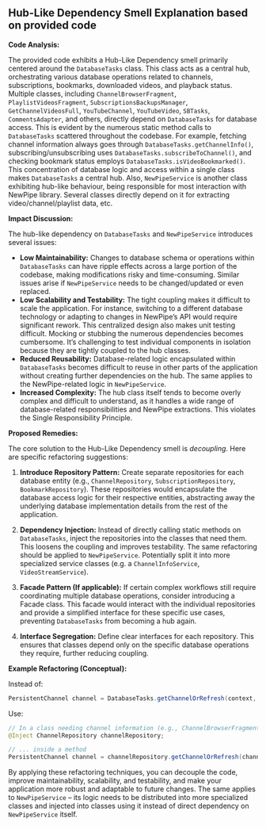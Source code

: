 ## Hub-Like Dependency Smell Explanation based on provided code

**Code Analysis:**

The provided code exhibits a Hub-Like Dependency smell primarily centered around the `DatabaseTasks` class. This class acts as a central hub, orchestrating various database operations related to channels, subscriptions, bookmarks, downloaded videos, and playback status. Multiple classes, including `ChannelBrowserFragment`, `PlaylistVideosFragment`, `SubscriptionsBackupsManager`, `GetChannelVideosFull`, `YouTubeChannel`, `YouTubeVideo`, `SBTasks`, `CommentsAdapter`, and others, directly depend on `DatabaseTasks` for database access. This is evident by the numerous static method calls to `DatabaseTasks` scattered throughout the codebase. For example, fetching channel information always goes through `DatabaseTasks.getChannelInfo()`, subscribing/unsubscribing uses `DatabaseTasks.subscribeToChannel()`, and checking bookmark status employs `DatabaseTasks.isVideoBookmarked()`. This concentration of database logic and access within a single class makes `DatabaseTasks` a central hub. Also, `NewPipeService` is another class exhibiting hub-like behaviour, being responsible for most interaction with NewPipe library. Several classes directly depend on it for extracting video/channel/playlist data, etc.

**Impact Discussion:**

The hub-like dependency on `DatabaseTasks` and `NewPipeService` introduces several issues:

-   **Low Maintainability:** Changes to database schema or operations within `DatabaseTasks` can have ripple effects across a large portion of the codebase, making modifications risky and time-consuming. Similar issues arise if `NewPipeService` needs to be changed/updated or even replaced.
-   **Low Scalability and Testability:** The tight coupling makes it difficult to scale the application. For instance, switching to a different database technology or adapting to changes in NewPipe’s API would require significant rework. This centralized design also makes unit testing difficult. Mocking or stubbing the numerous dependencies becomes cumbersome. It’s challenging to test individual components in isolation because they are tightly coupled to the hub classes.
-   **Reduced Reusability:** Database-related logic encapsulated within `DatabaseTasks` becomes difficult to reuse in other parts of the application without creating further dependencies on the hub. The same applies to the NewPipe-related logic in `NewPipeService`.
-   **Increased Complexity:** The hub class itself tends to become overly complex and difficult to understand, as it handles a wide range of database-related responsibilities and NewPipe extractions. This violates the Single Responsibility Principle.

**Proposed Remedies:**

The core solution to the Hub-Like Dependency smell is _decoupling_. Here are specific refactoring suggestions:

1. **Introduce Repository Pattern:** Create separate repositories for each database entity (e.g., `ChannelRepository`, `SubscriptionRepository`, `BookmarkRepository`). These repositories would encapsulate the database access logic for their respective entities, abstracting away the underlying database implementation details from the rest of the application.

2. **Dependency Injection:** Instead of directly calling static methods on `DatabaseTasks`, inject the repositories into the classes that need them. This loosens the coupling and improves testability. The same refactoring should be applied to `NewPipeService`. Potentially split it into more specialized service classes (e.g. a `ChannelInfoService`, `VideoStreamService`).

3. **Facade Pattern (If applicable):** If certain complex workflows still require coordinating multiple database operations, consider introducing a Facade class. This facade would interact with the individual repositories and provide a simplified interface for these specific use cases, preventing `DatabaseTasks` from becoming a hub again.

4. **Interface Segregation:** Define clear interfaces for each repository. This ensures that classes depend only on the specific database operations they require, further reducing coupling.

**Example Refactoring (Conceptual):**

Instead of:

```java
PersistentChannel channel = DatabaseTasks.getChannelOrRefresh(context, channelId, staleAcceptable);
```

Use:

```java
// In a class needing channel information (e.g., ChannelBrowserFragment)
@Inject ChannelRepository channelRepository;

// ... inside a method
PersistentChannel channel = channelRepository.getChannelOrRefresh(channelId, staleAcceptable);
```

By applying these refactoring techniques, you can decouple the code, improve maintainability, scalability, and testability, and make your application more robust and adaptable to future changes. The same applies to `NewPipeService` – its logic needs to be distributed into more specialized classes and injected into classes using it instead of direct dependency on `NewPipeService` itself.
